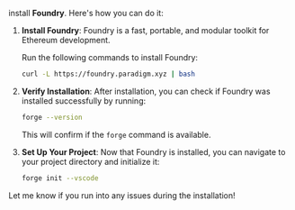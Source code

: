 install **Foundry**. Here's how you can do it:

1. **Install Foundry**:
   Foundry is a fast, portable, and modular toolkit for Ethereum development.

   Run the following commands to install Foundry:

   ```bash
   curl -L https://foundry.paradigm.xyz | bash
   ```

2. **Verify Installation**:
   After installation, you can check if Foundry was installed successfully by running:

   ```bash
   forge --version
   ```

   This will confirm if the `forge` command is available.

3. **Set Up Your Project**:
   Now that Foundry is installed, you can navigate to your project directory and initialize it:

   ```bash
   forge init --vscode
   ```

Let me know if you run into any issues during the installation!

